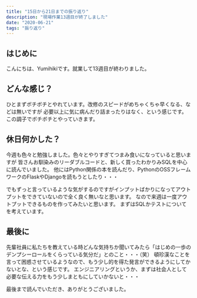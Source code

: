 ```yaml
---
title: "15日から21日までの振り返り"
description: "現場作業13週目が終了しました"
date: "2020-06-21"
tags: "振り返り"
---
```


## はじめに

こんにちは、Yumihikiです。就業して13週目が終わりました。

## どんな感じ？

ひとまずボチボチとやれています。改修のスピードがめちゃくちゃ早くなる、などは無いですが
必要以上に気に病んだり詰まったりはなく、という感じです。
この調子でボチボチとやっていきます。

## 休日何かした？

今週も色々と勉強しました。色々とやりすぎてつまみ食いになっていると思いますが
皆さんお馴染みのリーダブルコードと、新しく買ったわかりみSQLを中心に読んでいました。
他にはPython関係の本を読んだり、PythonのOSSフレームワークのFlaskやDjangoを読もうとしたり・・・

でもずっと言っているような気がするのですがインプットばかりになってアウトプットをできていないので全く良く無いなと思います。
なので来週は一度アウトプットできるものを作ってみたいと思います。
まずはSQLかテストについてを考えています。

## 最後に

先輩社員に私たちを教えている時どんな気持ちか聞いてみたら「はじめの一歩のデンプシーロールをくらっている気分だ」とのこと・・・（笑）
頓珍漢なことを言って困惑させているようなので、もう少し的を得た発言ができるようにしてかないとな、という感じです。
エンジニアリングというか、まずは社会人として必要な伝える力をもう少しまともにしていかないと・・・

最後まで読んでいただき、ありがとうございました。

